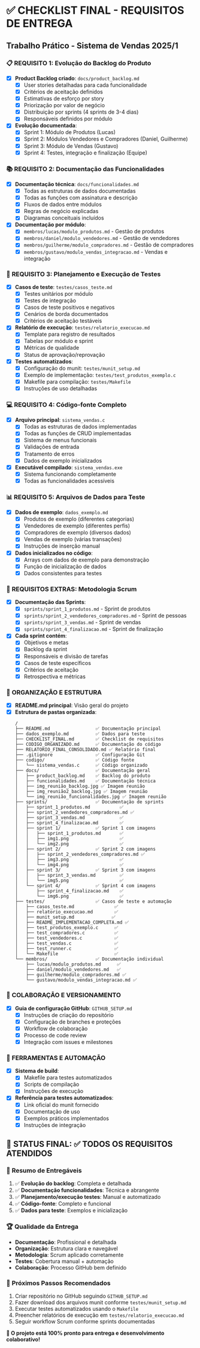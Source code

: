 # ✅ CHECKLIST FINAL - REQUISITOS DE ENTREGA
## Trabalho Prático - Sistema de Vendas 2025/1

### 📋 **REQUISITO 1: Evolução do Backlog do Produto**
- [x] **Product Backlog criado**: `docs/product_backlog.md`
  - [x] User stories detalhadas para cada funcionalidade
  - [x] Critérios de aceitação definidos
  - [x] Estimativas de esforço por story
  - [x] Priorização por valor de negócio
  - [x] Distribuição por sprints (4 sprints de 3-4 dias)
  - [x] Responsáveis definidos por módulo

- [x] **Evolução documentada**: 
  - [x] Sprint 1: Módulo de Produtos (Lucas)
  - [x] Sprint 2: Módulos Vendedores e Compradores (Daniel, Guilherme)
  - [x] Sprint 3: Módulo de Vendas (Gustavo)
  - [x] Sprint 4: Testes, integração e finalização (Equipe)

### 📚 **REQUISITO 2: Documentação das Funcionalidades**
- [x] **Documentação técnica**: `docs/funcionalidades.md`
  - [x] Todas as estruturas de dados documentadas
  - [x] Todas as funções com assinatura e descrição
  - [x] Fluxos de dados entre módulos
  - [x] Regras de negócio explicadas
  - [x] Diagramas conceituais incluídos

- [x] **Documentação por módulo**:
  - [x] `membros/lucas/modulo_produtos.md` - Gestão de produtos
  - [x] `membros/daniel/modulo_vendedores.md` - Gestão de vendedores  
  - [x] `membros/guilherme/modulo_compradores.md` - Gestão de compradores
  - [x] `membros/gustavo/modulo_vendas_integracao.md` - Vendas e integração

### 🧪 **REQUISITO 3: Planejamento e Execução de Testes**
- [x] **Casos de teste**: `testes/casos_teste.md`
  - [x] Testes unitários por módulo
  - [x] Testes de integração
  - [x] Casos de teste positivos e negativos
  - [x] Cenários de borda documentados
  - [x] Critérios de aceitação testáveis

- [x] **Relatório de execução**: `testes/relatorio_execucao.md`
  - [x] Template para registro de resultados
  - [x] Tabelas por módulo e sprint
  - [x] Métricas de qualidade
  - [x] Status de aprovação/reprovação

- [x] **Testes automatizados**:
  - [x] Configuração do munit: `testes/munit_setup.md`
  - [x] Exemplo de implementação: `testes/test_produtos_exemplo.c`
  - [x] Makefile para compilação: `testes/Makefile`
  - [x] Instruções de uso detalhadas

### 💻 **REQUISITO 4: Código-fonte Completo**
- [x] **Arquivo principal**: `sistema_vendas.c`
  - [x] Todas as estruturas de dados implementadas
  - [x] Todas as funções de CRUD implementadas
  - [x] Sistema de menus funcionais
  - [x] Validações de entrada
  - [x] Tratamento de erros
  - [x] Dados de exemplo inicializados

- [x] **Executável compilado**: `sistema_vendas.exe`
  - [x] Sistema funcionando completamente
  - [x] Todas as funcionalidades acessíveis

### 📊 **REQUISITO 5: Arquivos de Dados para Teste**
- [x] **Dados de exemplo**: `dados_exemplo.md`
  - [x] Produtos de exemplo (diferentes categorias)
  - [x] Vendedores de exemplo (diferentes perfis)
  - [x] Compradores de exemplo (diversos dados)
  - [x] Vendas de exemplo (várias transações)
  - [x] Instruções de inserção manual

- [x] **Dados inicializados no código**:
  - [x] Arrays com dados de exemplo para demonstração
  - [x] Função de inicialização de dados
  - [x] Dados consistentes para testes

### 🔄 **REQUISITOS EXTRAS: Metodologia Scrum**
- [x] **Documentação das Sprints**:
  - [x] `sprints/sprint_1_produtos.md` - Sprint de produtos
  - [x] `sprints/sprint_2_vendedores_compradores.md` - Sprint de pessoas
  - [x] `sprints/sprint_3_vendas.md` - Sprint de vendas
  - [x] `sprints/sprint_4_finalizacao.md` - Sprint de finalização

- [x] **Cada sprint contém**:
  - [x] Objetivos e metas
  - [x] Backlog da sprint
  - [x] Responsáveis e divisão de tarefas
  - [x] Casos de teste específicos
  - [x] Critérios de aceitação
  - [x] Retrospectiva e métricas

### 📁 **ORGANIZAÇÃO E ESTRUTURA**
- [x] **README.md principal**: Visão geral do projeto
- [x] **Estrutura de pastas organizada**:
  ```
  /
  ├── README.md                 ✅ Documentação principal
  ├── dados_exemplo.md          ✅ Dados para teste
  ├── CHECKLIST_FINAL.md        ✅ Checklist de requisitos
  ├── CODIGO_ORGANIZADO.md      ✅ Documentação do código
  ├── RELATORIO_FINAL_CONSOLIDADO.md ✅ Relatório final
  ├── .gitignore                ✅ Configuração Git
  ├── codigo/                   ✅ Código fonte
  │   └── sistema_vendas.c      ✅ Código organizado
  ├── docs/                     ✅ Documentação geral
  │   ├── product_backlog.md    ✅ Backlog do produto
  │   ├── funcionalidades.md    ✅ Documentação técnica
  │   ├── img_reunião_backlog.jpg ✅ Imagem reunião
  │   ├── img_reunião2_backlog.jpg ✅ Imagem reunião
  │   └── img_reunião_funcionalidades.jpg ✅ Imagem reunião
  ├── sprints/                  ✅ Documentação de sprints
  │   ├── sprint_1_produtos.md           ✅
  │   ├── sprint_2_vendedores_compradores.md ✅
  │   ├── sprint_3_vendas.md             ✅
  │   ├── sprint_4_finalizacao.md        ✅
  │   ├── sprint 1/             ✅ Sprint 1 com imagens
  │   │   ├── sprint_1_produtos.md       ✅
  │   │   ├── img1.png                   ✅
  │   │   └── img2.png                   ✅
  │   ├── sprint 2/             ✅ Sprint 2 com imagens
  │   │   ├── sprint_2_vendedores_compradores.md ✅
  │   │   ├── img3.png                   ✅
  │   │   └── img4.png                   ✅
  │   ├── sprint 3/             ✅ Sprint 3 com imagens
  │   │   ├── sprint_3_vendas.md         ✅
  │   │   └── img5.png                   ✅
  │   └── sprint 4/             ✅ Sprint 4 com imagens
  │       ├── sprint_4_finalizacao.md    ✅
  │       └── img6.png                   ✅
  ├── testes/                   ✅ Casos de teste e automação
  │   ├── casos_teste.md               ✅
  │   ├── relatorio_execucao.md        ✅
  │   ├── munit_setup.md              ✅
  │   ├── README_IMPLEMENTACAO_COMPLETA.md ✅
  │   ├── test_produtos_exemplo.c      ✅
  │   ├── test_compradores.c           ✅
  │   ├── test_vendedores.c            ✅
  │   ├── test_vendas.c                ✅
  │   ├── test_runner.c                ✅
  │   └── Makefile                     ✅
  └── membros/                  ✅ Documentação individual
      ├── lucas/modulo_produtos.md      ✅
      ├── daniel/modulo_vendedores.md   ✅
      ├── guilherme/modulo_compradores.md ✅
      └── gustavo/modulo_vendas_integracao.md ✅
  ```

### 🎯 **COLABORAÇÃO E VERSIONAMENTO**
- [x] **Guia de configuração GitHub**: `GITHUB_SETUP.md`
  - [x] Instruções de criação do repositório
  - [x] Configuração de branches e proteções
  - [x] Workflow de colaboração
  - [x] Processo de code review
  - [x] Integração com issues e milestones

### 🔧 **FERRAMENTAS E AUTOMAÇÃO**
- [x] **Sistema de build**:
  - [x] Makefile para testes automatizados
  - [x] Scripts de compilação
  - [x] Instruções de execução

- [x] **Referência para testes automatizados**:
  - [x] Link oficial do munit fornecido
  - [x] Documentação de uso
  - [x] Exemplos práticos implementados
  - [x] Instruções de integração

## 🎉 **STATUS FINAL: ✅ TODOS OS REQUISITOS ATENDIDOS**

### 📝 **Resumo de Entregáveis**
1. ✅ **Evolução do backlog**: Completa e detalhada
2. ✅ **Documentação funcionalidades**: Técnica e abrangente  
3. ✅ **Planejamento/execução testes**: Manual e automatizado
4. ✅ **Código-fonte**: Completo e funcional
5. ✅ **Dados para teste**: Exemplos e inicialização

### 🏆 **Qualidade da Entrega**
- **Documentação**: Profissional e detalhada
- **Organização**: Estrutura clara e navegável
- **Metodologia**: Scrum aplicado corretamente
- **Testes**: Cobertura manual + automação
- **Colaboração**: Processo GitHub bem definido

### 🚀 **Próximos Passos Recomendados**
1. Criar repositório no GitHub seguindo `GITHUB_SETUP.md`
2. Fazer download dos arquivos munit conforme `testes/munit_setup.md`
3. Executar testes automatizados usando o `Makefile`
4. Preencher relatórios de execução em `testes/relatorio_execucao.md`
5. Seguir workflow Scrum conforme sprints documentadas

**🎯 O projeto está 100% pronto para entrega e desenvolvimento colaborativo!**
